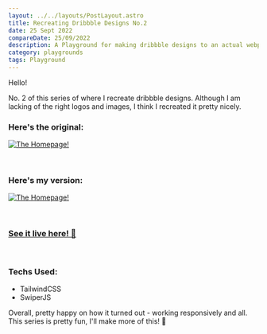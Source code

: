 ```yaml
---
layout: ../../layouts/PostLayout.astro
title: Recreating Dribbble Designs No.2
date: 25 Sept 2022
compareDate: 25/09/2022
description: A Playground for making dribbble designs to an actual webpage. Dribble Design 2.
category: playgrounds
tags: Playground
---
```


Hello!

No. 2 of this series of where I recreate dribbble designs. Although I am lacking of the right logos and images, I think I recreated it pretty nicely.

### Here's the original:

<a href="https://dribbble.com/shots/19472953-Landing-page-for-fruit-bases"> ![The Homepage!](/assets/img/dribbble-2-og.png) </a>

<br>

### Here's my version: 

<a href="/playground/pl-dribbble-2"> ![The Homepage!](/assets/img/dribbble-2-pl.png) </a>

<br>

### [See it live here! 🚀](/playground/pl-dribbble-2)

<br>

### Techs Used:

* TailwindCSS
* SwiperJS

Overall, pretty happy on how it turned out - working responsively and all. This series is pretty fun, I'll make more of this! 🤝